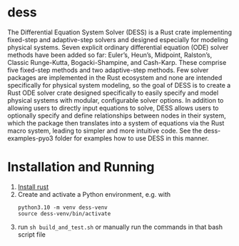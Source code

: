 # dess
The Differential Equation System Solver (DESS) is a Rust crate implementing fixed-step and adaptive-step solvers and designed especially for modeling physical systems. Seven explicit ordinary differential equation (ODE) solver methods have been added so far: Euler’s, Heun’s, Midpoint, Ralston’s, Classic Runge-Kutta, Bogacki-Shampine, and Cash-Karp.  These comprise five fixed-step methods and two adaptive-step methods. Few solver packages are implemented in the Rust ecosystem and none are intended specifically for physical system modeling, so the goal of DESS is to create a Rust ODE solver crate designed specifically to easily specify and model physical systems with modular, configurable solver options. In addition to allowing users to directly input equations to solve, DESS allows users to optionally specify and define relationships between nodes in their system, which the package then translates into a system of equations via the Rust macro system, leading to simpler and more intuitive code. See the dess-examples-pyo3 folder for examples how to use DESS in this manner.

<!-- In `See the dess-examples-pyo3 folder for examples how to use DESS in this manner.` let's be sure to turn `dess-examples-pyo3` into a link or something.  
We could also add a function that copies the example files like in FASTSim or something.  I'm not totally sure this makes sense to do. 
 -->

# Installation and Running
1. [Install rust](https://www.ecosia.org/search?q=rustup%20instal&addon=firefox&addonversion=4.1.0&method=topbar)
1. Create and activate a Python environment, e.g. with
    ```
    python3.10 -m venv dess-venv
    source dess-venv/bin/activate
    ```
1. run `sh build_and_test.sh` or manually run the commands in that bash script file 